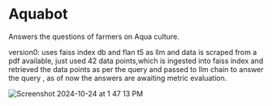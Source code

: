 # Aquabot
Answers the questions of farmers on Aqua culture.

version0:
uses faiss index db and flan t5 as llm and data is scraped from a pdf available, just used 42 data points,which is ingested into faiss index and retrieved the data points as per the query and passed to llm chain to answer the query , as of now the answers are awaiting metric evaluation.


![Screenshot 2024-10-24 at 1 47 13 PM](https://github.com/user-attachments/assets/2204123a-84db-4d73-bf23-59ab049b5f4a)


